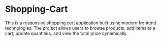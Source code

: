 # Shopping-Cart
This is a responsive shopping cart application built using modern frontend technologies. The project allows users to browse products, add items to a cart, update quantities, and view the total price dynamically.

